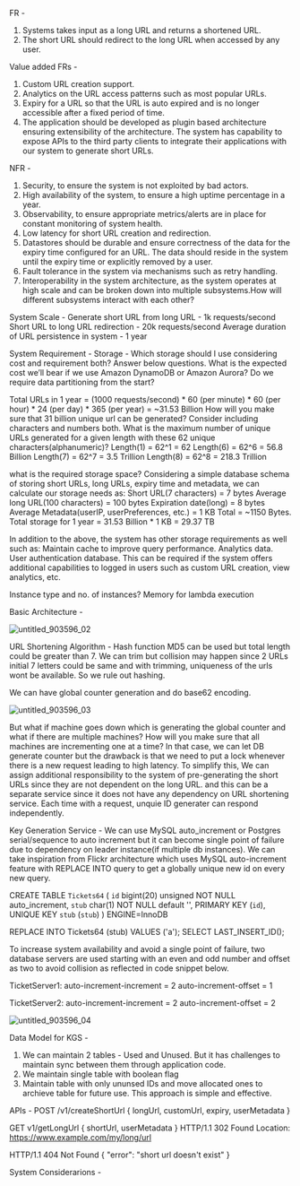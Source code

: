 FR - 
1) Systems takes input as a long URL and returns a shortened URL.
2) The short URL should redirect to the long URL when accessed by any user.

Value added FRs -
1) Custom URL creation support.
2) Analytics on the URL access patterns such as most popular URLs.
3) Expiry for a URL so that the URL is auto expired and is no longer accessible after a fixed period of time.
4) The application should be developed as plugin based architecture ensuring extensibility of the architecture. The system has capability to expose APIs to the third party clients to integrate their applications with our system to generate short URLs.

NFR - 
1) Security, to ensure the system is not exploited by bad actors.
2) High availability of the system, to ensure a high uptime percentage in a year.
3) Observability, to ensure appropriate metrics/alerts are in place for constant monitoring of system health.
4) Low latency for short URL creation and redirection.
5) Datastores should be durable and ensure correctness of the data for the expiry time configured for an URL. The data should reside in the system until the expiry time or explicitly removed by a user.
6) Fault tolerance in the system via mechanisms such as retry handling.
7) Interoperability in the system architecture, as the system operates at high scale and can be broken down into multiple subsystems.How will different subsystems interact with each other?

System Scale - 
Generate short URL from long URL - 1k requests/second
Short URL to long URL redirection - 20k requests/second
Average duration of URL persistence in system - 1 year

System Requirement -
Storage - Which storage should I use considering cost and requirement both? Answer below questions.
What is the expected cost we’ll bear if we use Amazon DynamoDB or Amazon Aurora?
Do we require data partitioning from the start?

Total URLs in 1 year = (1000 requests/second) * 60 (per minute) * 60 (per hour) * 24 (per day) * 365 (per year) = ~31.53 Billion
How will you make sure that 31 billion unique url can be generated? Consider including characters and numbers both.
What is the maximum number of unique URLs generated for a given length with these 62 unique characters(alphanumeric)?
Length(1) = 62^1 = 62
Length(6) = 62^6 = 56.8 Billion
Length(7) = 62^7 = 3.5 Trillion
Length(8) = 62^8 = 218.3 Trillion

what is the required storage space? Considering a simple database schema of storing short URLs, long URLs, expiry time and metadata, we can calculate our storage needs as:
Short URL(7 characters) = 7 bytes
Average long URL(100 characters) = 100 bytes
Expiration date(long) = 8 bytes
Average Metadata(userIP, userPreferences, etc.) = 1 KB
Total = ~1150 Bytes. 
Total storage for 1 year = 31.53 Billion * 1 KB = 29.37 TB

In addition to the above, the system has other storage requirements as well such as:
Maintain cache to improve query performance.
Analytics data.
User authentication database. This can be required if the system offers additional capabilities to logged in users such as custom URL creation, view analytics, etc.


Instance type and no. of instances?
Memory for lambda execution

Basic Architecture - 

![untitled_903596_02](https://github.com/user-attachments/assets/7c6e2608-4cf4-417b-bb0b-a8e13f3916ca)

URL Shortening Algorithm - 
Hash function MD5 can be used but total length could be greater than 7.
We can trim but collision may happen since 2 URLs initial 7 letters could be same and with trimming, uniqueness of the urls wont be available. So we rule out hashing.

We can have global counter generation and do base62 encoding. 

![untitled_903596_03](https://github.com/user-attachments/assets/543efb3e-858b-4e52-a7b7-d7ea0adbacec)

But what if machine goes down which is generating the global counter and what if there are multiple machines? How will you make sure that all machines are incrementing one at a time? In that case, we can let DB generate counter but the drawback is that we need to put a lock whenever there is a new request leading to high latency.
To simplify this, We can assign additional responsibility to the system of pre-generating the short URLs since they are not dependent on the long URL. and this can be a separate service since it does not have any dependency on URL shortening service. Each time with a request, unquie ID generater can respond independently.

Key Generation Service - 
We can use MySQL auto_increment or Postgres serial/sequence to auto increment but it can become single point of failure due to dependency on leader instance(if multiple db instances).
We can take inspiration from Flickr architecture which uses MySQL auto-increment feature with REPLACE INTO query to get a globally unique new id on every new query.

CREATE TABLE `Tickets64` (
  `id` bigint(20) unsigned NOT NULL auto_increment,
  `stub` char(1) NOT NULL default '',
  PRIMARY KEY  (`id`),
  UNIQUE KEY `stub` (`stub`)
) ENGINE=InnoDB
 
 
REPLACE INTO Tickets64 (stub) VALUES ('a');
SELECT LAST_INSERT_ID();


To increase system availability and avoid a single point of failure, two database servers are used starting with an even and odd number and offset as two to avoid collision as reflected in code snippet below. 

TicketServer1:
auto-increment-increment = 2
auto-increment-offset = 1
 
TicketServer2:
auto-increment-increment = 2
auto-increment-offset = 2

![untitled_903596_04](https://github.com/user-attachments/assets/4ab2e44a-4f7c-45f2-afa4-1d207ec59ec7)

Data Model for KGS - 
1) We can maintain 2 tables - Used and Unused. But it has challenges to maintain sync between them through application code.
2) We maintain single table with boolean flag
3) Maintain table with only ununsed IDs and move allocated ones to archieve table for future use. This approach is simple and effective.

APIs - 
POST /v1/createShortUrl
{
    longUrl,
    customUrl,
    expiry,
    userMetadata
}

GET v1/getLongUrl
{
    shortUrl,
    userMetadata
}
HTTP/1.1 302 Found
Location: https://www.example.com/my/long/url
 
HTTP/1.1 404 Not Found
{
    "error": "short url doesn't exist"
}

System Considerarions - 



